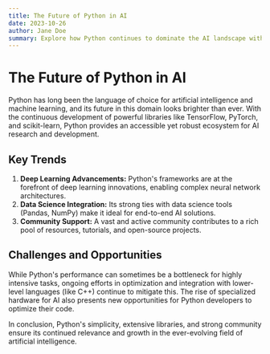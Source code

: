 ```yaml
---
title: The Future of Python in AI
date: 2023-10-26
author: Jane Doe
summary: Explore how Python continues to dominate the AI landscape with new libraries and frameworks.
---
```


# The Future of Python in AI

Python has long been the language of choice for artificial intelligence and machine learning, and its future in this domain looks brighter than ever. With the continuous development of powerful libraries like TensorFlow, PyTorch, and scikit-learn, Python provides an accessible yet robust ecosystem for AI research and development.

## Key Trends

1.  **Deep Learning Advancements:** Python's frameworks are at the forefront of deep learning innovations, enabling complex neural network architectures.
2.  **Data Science Integration:** Its strong ties with data science tools (Pandas, NumPy) make it ideal for end-to-end AI solutions.
3.  **Community Support:** A vast and active community contributes to a rich pool of resources, tutorials, and open-source projects.

## Challenges and Opportunities

While Python's performance can sometimes be a bottleneck for highly intensive tasks, ongoing efforts in optimization and integration with lower-level languages (like C++) continue to mitigate this. The rise of specialized hardware for AI also presents new opportunities for Python developers to optimize their code.

In conclusion, Python's simplicity, extensive libraries, and strong community ensure its continued relevance and growth in the ever-evolving field of artificial intelligence.
